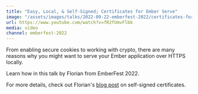 ```yaml
---
title: "Easy, Local, & Self-Signed; Certificates for Ember Serve"
image: "/assets/images/talks/2022-09-22-emberfest-2022/certificates-for-ember-serve.jpeg"
url: https://www.youtube.com/watch?v=fR2fUmvFlbk
media: video
channel: emberfest-2022
---
```


From enabling secure cookies to working with crypto, there are many reasons why
you might want to serve your Ember application over HTTPS locally.

Learn how in this talk by Florian from EmberFest 2022.

For more details, check out Florian's
[blog post](/blog/2022/09/22/selfsigned-certificates-for-development/) on
self-signed certificates.
